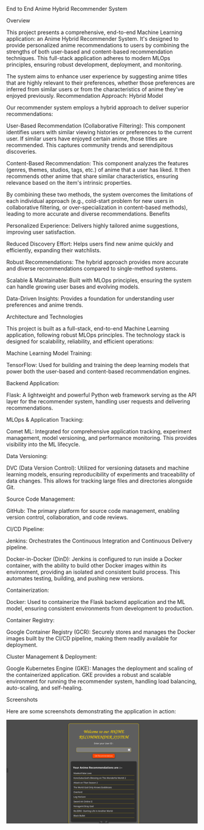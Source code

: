 End to End Anime Hybrid Recommender System

Overview

This project presents a comprehensive, end-to-end Machine Learning application: an Anime Hybrid Recommender System. It's designed to provide personalized anime recommendations to users by combining the strengths of both user-based and content-based recommendation techniques. This full-stack application adheres to modern MLOps principles, ensuring robust development, deployment, and monitoring.

The system aims to enhance user experience by suggesting anime titles that are highly relevant to their preferences, whether those preferences are inferred from similar users or from the characteristics of anime they've enjoyed previously.
Recommendation Approach: Hybrid Model

Our recommender system employs a hybrid approach to deliver superior recommendations:

User-Based Recommendation (Collaborative Filtering): This component identifies users with similar viewing histories or preferences to the current user. If similar users have enjoyed certain anime, those titles are recommended. This captures community trends and serendipitous discoveries.

Content-Based Recommendation: This component analyzes the features (genres, themes, studios, tags, etc.) of anime that a user has liked. It then recommends other anime that share similar characteristics, ensuring relevance based on the item's intrinsic properties.

By combining these two methods, the system overcomes the limitations of each individual approach (e.g., cold-start problem for new users in collaborative filtering, or over-specialization in content-based methods), leading to more accurate and diverse recommendations.
Benefits

 Personalized Experience: Delivers highly tailored anime suggestions, improving user satisfaction.

  Reduced Discovery Effort: Helps users find new anime quickly and efficiently, expanding their watchlists.

  Robust Recommendations: The hybrid approach provides more accurate and diverse recommendations compared to single-method systems.

  Scalable & Maintainable: Built with MLOps principles, ensuring the system can handle growing user bases and evolving models.

  Data-Driven Insights: Provides a foundation for understanding user preferences and anime trends.

Architecture and Technologies

This project is built as a full-stack, end-to-end Machine Learning application, following robust MLOps principles. The technology stack is designed for scalability, reliability, and efficient operations:

  Machine Learning Model Training:

  TensorFlow: Used for building and training the deep learning models that power both the user-based and content-based recommendation engines.

  Backend Application:

  Flask: A lightweight and powerful Python web framework serving as the API layer for the recommender system, handling user requests and delivering recommendations.

  MLOps & Application Tracking:

  Comet ML: Integrated for comprehensive application tracking, experiment management, model versioning, and performance monitoring. This provides visibility into the ML lifecycle.

  Data Versioning:

  DVC (Data Version Control): Utilized for versioning datasets and machine learning models, ensuring reproducibility of experiments and traceability of data changes. This allows for tracking large files and directories alongside Git.

  Source Code Management:

  GitHub: The primary platform for source code management, enabling version control, collaboration, and code reviews.

  CI/CD Pipeline:

  Jenkins: Orchestrates the Continuous Integration and Continuous Delivery pipeline.

  Docker-in-Docker (DinD): Jenkins is configured to run inside a Docker container, with the ability to build other Docker images within its environment, providing an isolated and consistent build process. This automates testing, building, and pushing new versions.

  Containerization:

  Docker: Used to containerize the Flask backend application and the ML model, ensuring consistent environments from development to production.

  Container Registry:

  Google Container Registry (GCR): Securely stores and manages the Docker images built by the CI/CD pipeline, making them readily available for deployment.

  Cluster Management & Deployment:

  Google Kubernetes Engine (GKE): Manages the deployment and scaling of the containerized application. GKE provides a robust and scalable environment for running the recommender system, handling load balancing, auto-scaling, and self-healing.



Screenshots

Here are some screenshots demonstrating the application in action:

![Dashboard of Anime Recommender](https://github.com/maskedwolf4/Anime-Recommender-System/blob/main/example_use.png)
